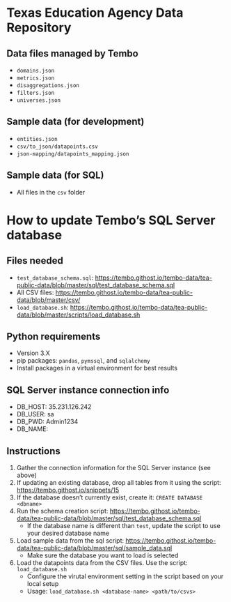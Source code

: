 # Texas Education Agency Data Repository

## Data files managed by Tembo
* `domains.json`
* `metrics.json`
* `disaggregations.json`
* `filters.json`
* `universes.json`

## Sample data (for development)
* `entities.json`
* `csv/to_json/datapoints.csv`
* `json-mapping/datapoints_mapping.json`

## Sample data (for SQL)
* All files in the `csv` folder

# How to update Tembo’s SQL Server database

## Files needed
* `test_database_schema.sql`: https://tembo.githost.io/tembo-data/tea-public-data/blob/master/sql/test_database_schema.sql
* All CSV files: https://tembo.githost.io/tembo-data/tea-public-data/blob/master/csv/
* `load_database.sh`: https://tembo.githost.io/tembo-data/tea-public-data/blob/master/scripts/load_database.sh

## Python requirements
* Version 3.X
* pip packages: `pandas`, `pymssql`, and `sqlalchemy`
* Install packages in a virtual environment for best results

## SQL Server instance connection info
* DB_HOST: 35.231.126.242 
* DB_USER: sa
* DB_PWD: Admin1234
* DB_NAME: <whatever you want>

## Instructions
1. Gather the connection information for the SQL Server instance (see above)
2. If updating an existing database, drop all tables from it using the script: https://tembo.githost.io/snippets/15
3. If the database doesn’t currently exist, create it: `CREATE DATABASE <dbname>`
4. Run the schema creation script: https://tembo.githost.io/tembo-data/tea-public-data/blob/master/sql/test_database_schema.sql
    * If the database name is different than `test`, update the script to use your desired database name
5. Load sample data from the sql script: https://tembo.githost.io/tembo-data/tea-public-data/blob/master/sql/sample_data.sql
    * Make sure the database you want to load is selected
6. Load the datapoints data from the CSV files. Use the script: `load_database.sh`
    * Configure the virutal environment setting in the script based on your local setup
    * Usage: `load_database.sh <database-name> <path/to/csvs>`
